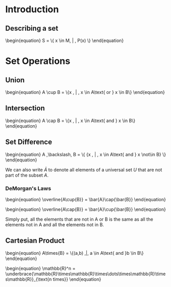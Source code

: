 # Introduction


## Describing a set

\begin{equation}
S = \\{ x \in M\, | \, P(x) \\}
\end{equation}

# Set Operations

## Union

\begin{equation}
A \cup B = \\{x \, | \, x \in A\text{ or } x \in B\\}
\end{equation}

## Intersection

\begin{equation}
A \cap B = \\{x \, | \, x \in A\text{ and } x \in B\\}
\end{equation}

## Set Difference

\begin{equation}
A \,\backslash\, B = \\{ {x \, | \, x \in A\text{ and } x \not\in B} \\}
\end{equation}

We can also write $\bar{A}$ to denote all elements of a universal set $U$ that are not part of the subset $A$.

### DeMorgan's Laws

\begin{equation}
\overline{A\cup{B}} = \bar{A}\cap{\bar{B}}
\end{equation}

\begin{equation}
\overline{A\cap{B}} = \bar{A}\cup{\bar{B}}
\end{equation}

Simply put, all the elements that are not in A or B is the same as all the elements not in A and all the elements not in B.

## Cartesian Product

\begin{equation}
A\times{B} = \\{(a,b) \,|\, a \in A\text{ and }b \in B\\}
\end{equation}



\begin{equation}
\mathbb{R}^n = \underbrace{\mathbb{R}\times\mathbb{R}\times\dots\times\mathbb{R}\times\mathbb{R}}_{\text{n times}}
\end{equation}